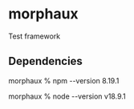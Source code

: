 # morphaux

Test framework


## Dependencies

morphaux % npm --version
8.19.1

morphaux % node --version
v18.9.1
